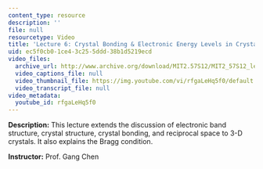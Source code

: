 ```yaml
---
content_type: resource
description: ''
file: null
resourcetype: Video
title: 'Lecture 6: Crystal Bonding & Electronic Energy Levels in Crystals'
uid: ec5f0cb0-1ce4-3c25-5ddd-38b1d5219ecd
video_files:
  archive_url: http://www.archive.org/download/MIT2.57S12/MIT2_57S12_lec06_300k.mp4
  video_captions_file: null
  video_thumbnail_file: https://img.youtube.com/vi/rfgaLeHq5f0/default.jpg
  video_transcript_file: null
video_metadata:
  youtube_id: rfgaLeHq5f0
---
```


**Description:** This lecture extends the discussion of electronic band structure, crystal structure, crystal bonding, and reciprocal space to 3-D crystals. It also explains the Bragg condition.

**Instructor:** Prof. Gang Chen